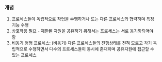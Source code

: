 
### 개념

1. 프로세스들이 독립적으로 작업을 수행하거나 또는 다른 프로세스와 협력하며 특정 기능 수행
2. 상호작용 필요 - 제한된 자원을 공유하기 위해서는 프로세스는 서로 동기화되어야 함
3. 비동기 병행 프로세스: (비동기) 다른 프로세스들의 진행상태를 전혀 모르고 각기 독립적으로 수행하면서 다수의 프로세스들이 동시에 존재하며 공유자원에 접근할 수 있는 프로세스 